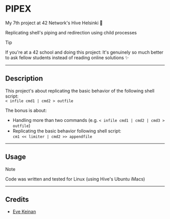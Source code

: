 # PIPEX

My 7th project at 42 Network's Hive Helsinki 🐝

Replicating shell's piping and redirection using child processes

> [!TIP]
> If you're at a 42 school and doing this project: It's genuinely so much better to ask fellow students instead of reading online solutions ✨

---

## Description

This project's about replicating the basic behavior of the following shell script:  
`< infile cmd1 | cmd2 > outfile`

The bonus is about:
- Handling more than two commands (e.g. `< infile cmd1 | cmd2 | cmd3 > outfile`)
- Replicating the basic behavior following shell script:  
`cm1 << limiter | cmd2 >> appendfile`  

> 
> 

---

## Usage

> [!NOTE]
> Code was written and tested for Linux (using Hive's Ubuntu iMacs)

<!-- - Optionally, adjust settings at `include/settings.h`
- Compile by running `make` (or `make visualize` for visualized map validation and game-state history)
- Run `./so_long` with a map (e.g. the ones in the `maps` directory) -->

---

## Credits

- [Eve Keinan](https://github.com/EvAvKein)
